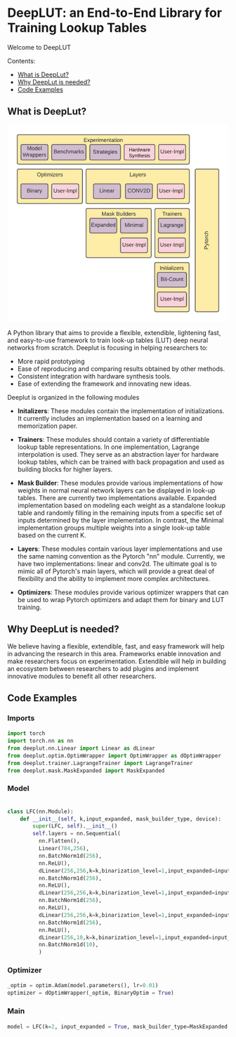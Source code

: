 # DeepLUT: an End-to-End Library for Training Lookup Tables

Welcome to DeepLUT

Contents:
<!-- TOC depthFrom:2 depthTo:6 withLinks:1 updateOnSave:1 orderedList:0 -->
* [What is DeepLut?](#what-is-deeplut)
* [Why DeepLut is needed?](#why-deeplut-is-needed)
* [Code Examples](#code-examples)
<!-- /TOC -->

## What is DeepLut?

![Deeplut Architecture](images/architecture.jpeg)

A Python library that aims to provide a flexible, extendible, lightening fast, and easy-to-use framework to train look-up tables (LUT) deep neural networks from scratch. Deeplut is focusing in helping researchers to:

* More rapid prototyping
* Ease of reproducing and comparing results obtained by other methods.
* Consistent integration with hardware synthesis tools. 
* Ease of extending the framework and innovating new ideas.

Deeplut is organized in the following modules

* **Initalizers**: These modules contain the implementation of initializations. It currently includes an implementation based on a learning and memorization paper.

* **Trainers**: These modules should contain a variety of differentiable lookup table representations. In one implementation, Lagrange interpolation is used. They serve as an abstraction layer for hardware lookup tables, which can be trained with back propagation and used as building blocks for higher layers.

* **Mask Builder**: These modules provide various implementations of how weights in normal neural network layers can be displayed in look-up tables. There are currently two implementations available. Expanded implementation based on modeling each weight as a standalone lookup table and randomly filling in the remaining inputs from a specific set of inputs determined by the layer implementation. In contrast, the Minimal implementation groups multiple weights into a single look-up table based on the current K.

* **Layers**: These modules contain various layer implementations and use the same naming convention as the Pytorch "nn" module. Currently, we have two implementations: linear and conv2d. The ultimate goal is to mimic all of Pytorch's main layers, which will provide a great deal of flexibility and the ability to implement more complex architectures.

* **Optimizers**: These modules provide various optimizer wrappers that can be used to wrap Pytorch optimizers and adapt them for binary and LUT training.

## Why DeepLut is needed?
We believe having a flexible, extendible, fast, and easy framework will help in advancing the research in this area. Frameworks enable innovation and make researchers focus on experimentation. Extendible will help in building an ecosystem between researchers to add plugins and implement innovative modules to benefit all other researchers.

## Code Examples

### Imports

```python
import torch
import torch.nn as nn
from deeplut.nn.Linear import Linear as dLinear
from deeplut.optim.OptimWrapper import OptimWrapper as dOptimWrapper
from deeplut.trainer.LagrangeTrainer import LagrangeTrainer
from deeplut.mask.MaskExpanded import MaskExpanded
```

### Model

```python 

class LFC(nn.Module):
    def __init__(self, k,input_expanded, mask_builder_type, device):
        super(LFC, self).__init__()
        self.layers = nn.Sequential(
          nn.Flatten(),
          Linear(784,256),
          nn.BatchNorm1d(256),
          nn.ReLU(),     
          dLinear(256,256,k=k,binarization_level=1,input_expanded=input_expanded,trainer_type=LagrangeTrainer, mask_builder_type=mask_builder_type,bias=False,device=device),
          nn.BatchNorm1d(256),
          nn.ReLU(),   
          dLinear(256,256,k=k,binarization_level=1,input_expanded=input_expanded,trainer_type=LagrangeTrainer, mask_builder_type=mask_builder_type,bias=False,device=device),
          nn.BatchNorm1d(256),
          nn.ReLU(),  
          dLinear(256,256,k=k,binarization_level=1,input_expanded=input_expanded,trainer_type=LagrangeTrainer, mask_builder_type=mask_builder_type,bias=False,device=device),
          nn.BatchNorm1d(256),
          nn.ReLU(),       
          dLinear(256,10,k=k,binarization_level=1,input_expanded=input_expanded,trainer_type=LagrangeTrainer, mask_builder_type=mask_builder_type,bias=False,device=device),
          nn.BatchNorm1d(10),  
          )
```

### Optimizer
```python
_optim = optim.Adam(model.parameters(), lr=0.01)
optimizer = dOptimWrapper(_optim, BinaryOptim = True)
```

### Main

```python
model = LFC(k=2, input_expanded = True, mask_builder_type=MaskExpanded, device= None)
```